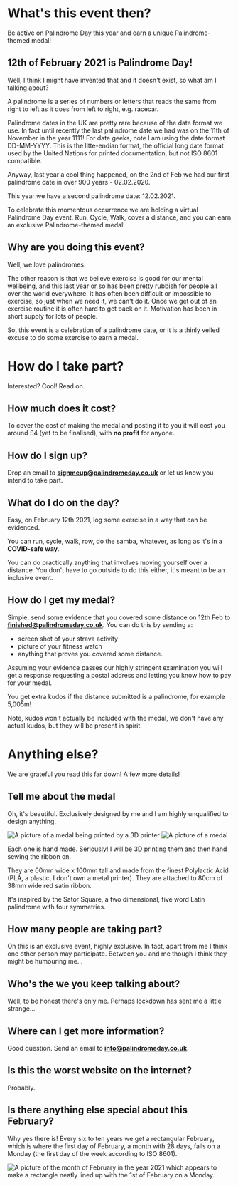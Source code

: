 # What's this event then?

Be active on Palindrome Day this year and earn a unique Palindrome-themed medal!

## 12th of February 2021 is Palindrome Day!
Well, I think I might have invented that and it doesn't exist, so what am I talking about?

A palindrome is a series of numbers or letters that reads the same from right to left as it does from left to right, e.g. racecar.

Palindrome dates in the UK are pretty rare because of the date format we use. In fact until recently the last palindrome date we had was on the 11th of November in the year 1111! For date geeks, note I am using the date format DD-MM-YYYY. This is the litte-endian format, the official long date format used by the United Nations for printed documentation, but not ISO 8601 compatible.

Anyway, last year a cool thing happened, on the 2nd of Feb we had our first palindrome date in over 900 years - 02.02.2020.

This year we have a second palindrome date: 12.02.2021.

To celebrate this momentous occurrence we are holding a virtual Palindrome Day event. Run, Cycle, Walk, cover a distance, and you can earn an exclusive Palindrome-themed medal!

## Why are you doing this event?

Well, we love palindromes.

The other reason is that we believe exercise is good for our mental wellbeing, and this last year or so has been pretty rubbish for people all over the world everywhere. It has often been difficult or impossible to exercise, so just when we need it, we can't do it. Once we get out of an exercise routine it is often hard to get back on it. Motivation has been in short supply for lots of people.

So, this event is a celebration of a palindrome date, or it is a thinly veiled excuse to do some exercise to earn a medal.

# How do I take part?

Interested? Cool! Read on.

## How much does it cost?

To cover the cost of making the medal and posting it to you it will cost you around £4 (yet to be finalised), with **no profit** for anyone.

## How do I sign up?

Drop an email to **signmeup@palindromeday.co.uk** or let us know you intend to take part.

## What do I do on the day?

Easy, on February 12th 2021, log some exercise in a way that can be evidenced.

You can run, cycle, walk, row, do the samba, whatever, as long as it's in a **COVID-safe way**.

You can do practically anything that involves moving yourself over a distance. You don't have to go outside to do this either, it's meant to be an inclusive event.

## How do I get my medal?

Simple, send some evidence that you covered some distance on 12th Feb to **finished@palindromeday.co.uk**. You can do this by sending a:

- screen shot of your strava activity
- picture of your fitness watch
- anything that proves you covered some distance.

Assuming your evidence passes our highly stringent examination you will get a response requesting a postal address and letting you know how to pay for your medal.

You get extra kudos if the distance submitted is a palindrome, for example 5,005m!

Note, kudos won't actually be included with the medal, we don't have any actual kudos, but they will be present in spirit.

# Anything else?

We are grateful you read this far down! A few more details!

## Tell me about the medal

Oh, it's beautiful. Exclusively designed by me and I am highly unqualified to design anything.

![A picture of a medal being printed by a 3D printer](printing.JPG)
![A picture of a medal](medal.JPG)

Each one is hand made. Seriously! I will be 3D printing them and then hand sewing the ribbon on.

They are 60mm wide x 100mm tall and made from the finest Polylactic Acid (PLA, a plastic, I don't own a metal printer). They are attached to 80cm of 38mm wide red satin ribbon.

It's inspired by the Sator Square, a two dimensional, five word Latin palindrome with four symmetries.

## How many people are taking part?

Oh this is an exclusive event, highly exclusive. In fact, apart from me I think one other person may participate. Between you and me though I think they might be humouring me...

## Who's the we you keep talking about?

Well, to be honest there's only me. Perhaps lockdown has sent me a little strange...

## Where can I get more information?

Good question. Send an email to **info@palindromeday.co.uk**.

## Is this the worst website on the internet?

Probably.

## Is there anything else special about this February?

Why yes there is! Every six to ten years we get a rectangular February, which is where the first day of February, a month with 28 days, falls on a Monday (the first day of the week according to ISO 8601).

![A picture of the month of February in the year 2021 which appears to make a rectangle neatly lined up with the 1st of February on a Monday.](calendar.JPG)
